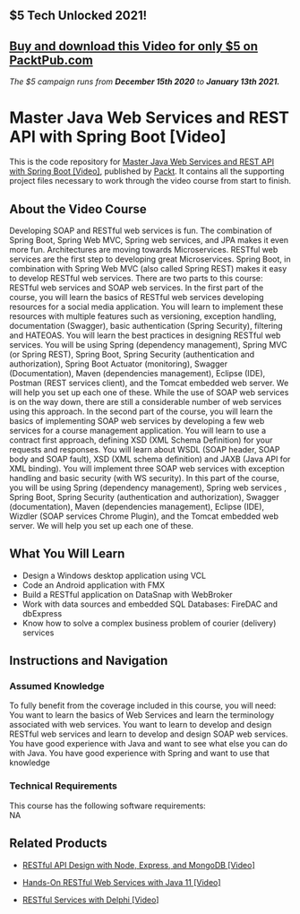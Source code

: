 ## $5 Tech Unlocked 2021!
[Buy and download this Video for only $5 on PacktPub.com](https://www.packtpub.com/product/master-java-web-services-and-rest-api-with-spring-boot-video/9781789130133)
-----
*The $5 campaign         runs from __December 15th 2020__ to __January 13th 2021.__*

# Master Java Web Services and REST API with Spring Boot [Video]
This is the code repository for [Master Java Web Services and REST API with Spring Boot [Video]](https://www.packtpub.com/application-development/restful-services-delphi-video?utm_source=github&utm_medium=repository&utm_campaign=9781789951882), published by [Packt](https://www.packtpub.com/?utm_source=github). It contains all the supporting project files necessary to work through the video course from start to finish.
## About the Video Course
Developing SOAP and RESTful web services is fun. The combination of Spring Boot, Spring Web MVC, Spring web services, and JPA makes it even more fun. Architectures are moving towards Microservices. RESTful web services are the first step to developing great Microservices. Spring Boot, in combination with Spring Web MVC (also called Spring REST) makes it easy to develop RESTful web services. There are two parts to this course: RESTful web services and SOAP web services. In the first part of the course, you will learn the basics of RESTful web services developing resources for a social media application. You will learn to implement these resources with multiple features such as versioning, exception handling, documentation (Swagger), basic authentication (Spring Security), filtering and HATEOAS. You will learn the best practices in designing RESTful web services. You will be using Spring (dependency management), Spring MVC (or Spring REST), Spring Boot, Spring Security (authentication and authorization), Spring Boot Actuator (monitoring), Swagger (Documentation), Maven (dependencies management), Eclipse (IDE), Postman (REST services client), and the Tomcat embedded web server. We will help you set up each one of these. While the use of SOAP web services is on the way down, there are still a considerable number of web services using this approach. In the second part of the course, you will learn the basics of implementing SOAP web services by developing a few web services for a course management application. You will learn to use a contract first approach, defining XSD (XML Schema Definition) for your requests and responses. You will learn about WSDL (SOAP header, SOAP body and SOAP fault), XSD (XML schema definition) and JAXB (Java API for XML binding). You will implement three SOAP web services with exception handling and basic security (with WS security). In this part of the course, you will be using Spring (dependency management), Spring web services , Spring Boot, Spring Security (authentication and authorization), Swagger (documentation), Maven (dependencies management), Eclipse (IDE), Wizdler (SOAP services Chrome Plugin), and the Tomcat embedded web server. We will help you set up each one of these.

<H2>What You Will Learn</H2>
<DIV class=book-info-will-learn-text>
<UL>
<LI>Design a Windows desktop application using VCL 
<LI>Code an Android application with FMX 
<LI>Build a RESTful application on DataSnap with WebBroker 
<LI>Work with data sources and embedded SQL Databases: FireDAC and dbExpress 
<LI>Know how to solve a complex business problem of courier (delivery) services </LI></UL></DIV>

## Instructions and Navigation
### Assumed Knowledge
To fully benefit from the coverage included in this course, you will need:<br/>
You want to learn the basics of Web Services and learn the terminology associated with web services. You want to learn to develop and design RESTful web services and learn to develop and design SOAP web services. You have good experience with Java and want to see what else you can do with Java. You have good experience with Spring and want to use that knowledge
### Technical Requirements
This course has the following software requirements:<br/>
NA

## Related Products
* [RESTful API Design with Node, Express, and MongoDB [Video]](https://www.packtpub.com/application-development/restful-services-delphi-video?utm_source=github&utm_medium=repository&utm_campaign=9781789951882)

* [Hands-On RESTful Web Services with Java 11 [Video]](https://www.packtpub.com/application-development/restful-services-delphi-video?utm_source=github&utm_medium=repository&utm_campaign=9781789951882)

* [RESTful Services with Delphi [Video]](https://www.packtpub.com/application-development/restful-services-delphi-video?utm_source=github&utm_medium=repository&utm_campaign=9781789951882)

